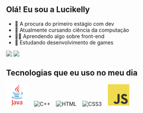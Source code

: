 ## Olá! Eu sou a Lucikelly 

- 🔭 A procura do primeiro estágio com dev
- 🌱 Atualmente cursando ciência da computação
- 👩‍💻 Aprendendo algo sobre front-end
- 💙 Estudando desenvolvimento de games

  
<div align = "left">
<img height = "160em"  src="https://github-readme-stats.vercel.app/api?username=lucikelly&show_icons=true&show_icons=true&theme=bear&count_private=true" />
<img height = "160em"  src="https://github-readme-stats.vercel.app/api/top-langs/?username=lucikelly&show_icons=true&theme=bear&count_private=true"/>
</div>


## Tecnologias que eu uso no meu dia

<div style="display: inline_block">
  <img src="https://github.com/devicons/devicon/blob/master/icons/java/java-original-wordmark.svg" title="Java" alt="Java" width="60" height="60"/>&nbsp&nbsp&nbsp;
  <img src="https://cdn.jsdelivr.net/gh/devicons/devicon/icons/cplusplus/cplusplus-plain.svg" title="C++" alt="C++" width="60" height="60"/>&nbsp&nbsp&nbsp;
  <img src="https://cdn.jsdelivr.net/gh/devicons/devicon/icons/html5/html5-plain-wordmark.svg" title="HTML5" alt="HTML" width="60" height="60"/>&nbsp&nbsp&nbsp;
  <img src="https://cdn.jsdelivr.net/gh/devicons/devicon/icons/css3/css3-plain-wordmark.svg" title="CSS3" alt="CSS3" width="60" height="60"/>&nbsp&nbsp&nbsp;     
  <img src="https://github.com/devicons/devicon/blob/master/icons/javascript/javascript-original.svg" title="JavaScript" alt="JavaScript" width="60" height="60"/>&nbsp&nbsp&nbsp;
</div><br/>

          

